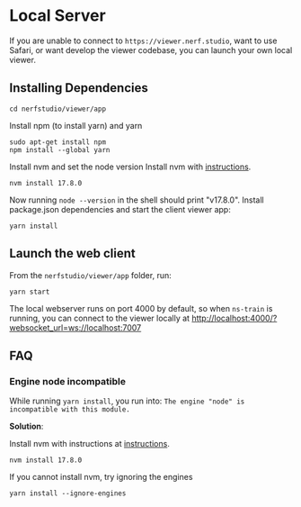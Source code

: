 # Local Server

If you are unable to connect to `https://viewer.nerf.studio`, want to use Safari, or want develop the viewer codebase, you can launch your own local viewer.

## Installing Dependencies

```shell
cd nerfstudio/viewer/app
```

Install npm (to install yarn) and yarn

```shell
sudo apt-get install npm
npm install --global yarn
```

Install nvm and set the node version
Install nvm with [instructions](https://heynode.com/tutorial/install-nodejs-locally-nvm/).

```shell
nvm install 17.8.0
```

Now running `node --version` in the shell should print "v17.8.0".
Install package.json dependencies and start the client viewer app:

```shell
yarn install
```

## Launch the web client

From the `nerfstudio/viewer/app` folder, run:

```shell
yarn start
```

The local webserver runs on port 4000 by default,
so when `ns-train` is running, you can connect to the viewer locally at
[http://localhost:4000/?websocket_url=ws://localhost:7007](http://localhost:4000/?websocket_url=ws://localhost:7007)

## FAQ

### Engine node incompatible

While running `yarn install`, you run into: `The engine "node" is incompatible with this module.`

**Solution**:

Install nvm with instructions at [instructions](https://heynode.com/tutorial/install-nodejs-locally-nvm/).

```shell
nvm install 17.8.0
```

If you cannot install nvm, try ignoring the engines

```shell
yarn install --ignore-engines
```
